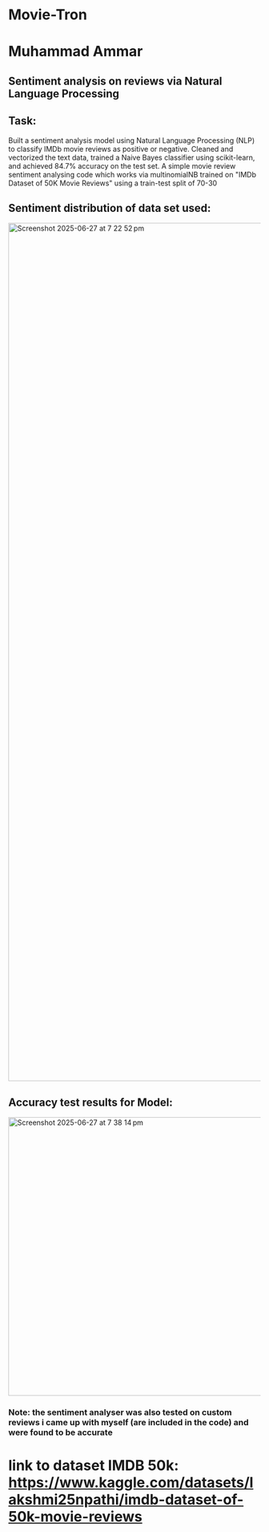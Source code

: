 # Movie-Tron
# Muhammad Ammar
## Sentiment analysis on reviews via Natural Language Processing
## Task: 
Built a sentiment analysis model using Natural Language Processing (NLP) to classify IMDb movie reviews as positive or negative. Cleaned and vectorized the text data, trained a Naive Bayes classifier using scikit-learn, and achieved 84.7% accuracy on the test set.
A simple movie review sentiment analysing code which works via multinomialNB trained on "IMDb Dataset of 50K Movie Reviews" using a train-test split of 70-30



## Sentiment distribution of data set used:
<img width="1710" alt="Screenshot 2025-06-27 at 7 22 52 pm" src="https://github.com/user-attachments/assets/a9993efe-0847-426c-b983-84009c613896" />

## Accuracy test results for Model:
<img width="555" alt="Screenshot 2025-06-27 at 7 38 14 pm" src="https://github.com/user-attachments/assets/0931c298-3344-4ee8-bc2e-fe73971e8a2c" />

### Note: the sentiment analyser was also tested on custom reviews i came up with myself (are included in the code) and were found to be accurate

# link to dataset IMDB 50k: https://www.kaggle.com/datasets/lakshmi25npathi/imdb-dataset-of-50k-movie-reviews